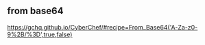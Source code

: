 ## from base64
https://gchq.github.io/CyberChef/#recipe=From_Base64('A-Za-z0-9%2B/%3D',true,false)


